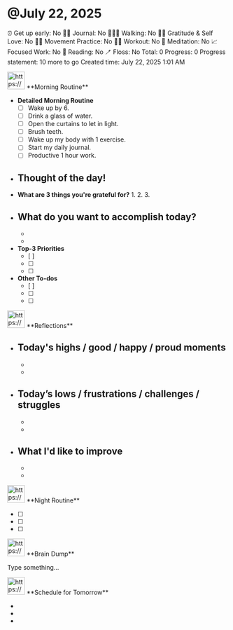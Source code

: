 # @July 22, 2025

⏰ Get up early: No
✍🏻 Journal: No
🚶🏻‍♀️ Walking: No
🙏🏻 Gratitude & Self Love: No
🧘🏻 Movement Practice: No
🏃🏻 Workout: No
🧘 Meditation: No
📈 Focused Work: No
📃 Reading: No
🪥 Floss: No
Total: 0
Progress: 0
Progress statement: 10 more to go
Created time: July 22, 2025 1:01 AM

<aside>
<img src="https://www.notion.so/icons/sunrise_gray.svg" alt="https://www.notion.so/icons/sunrise_gray.svg" width="40px" /> **Morning Routine**

</aside>

- **Detailed Morning Routine**
    - [ ]  Wake up by 6.
    - [ ]  Drink a glass of water.
    - [ ]  Open the curtains to let in light.
    - [ ]  Brush teeth.
    - [ ]  Wake up my body with 1 exercise.
    - [ ]  Start my daily journal.
    - [ ]  Productive 1 hour work.
- **Thought of the day!**
    - 
- **What are 3 things you're grateful for?**
    1. 
    2. 
    3. 
- **What do you want to accomplish today?**
    - 
    - 
    - 
- **Top-3 Priorities**
    - [ ]  
    - [ ]  
    - [ ]  
- **Other To-dos**
    - [ ]  
    - [ ]  
    - [ ]  

<aside>
<img src="https://www.notion.so/icons/drafts_gray.svg" alt="https://www.notion.so/icons/drafts_gray.svg" width="40px" /> **Reflections**

</aside>

- **Today's highs / good / happy / proud moments**
    - 
    - 
    - 
- **Today’s lows / frustrations / challenges / struggles**
    - 
    - 
    - 
- **What I'd like to improve**
    - 
    - 
    - 

<aside>
<img src="https://www.notion.so/icons/moon_gray.svg" alt="https://www.notion.so/icons/moon_gray.svg" width="40px" /> **Night Routine**

</aside>

- [ ]  
- [ ]  
- [ ]  

<aside>
<img src="https://www.notion.so/icons/book_gray.svg" alt="https://www.notion.so/icons/book_gray.svg" width="40px" /> **Brain Dump**

</aside>

Type something…

<aside>
<img src="https://www.notion.so/icons/calendar-day_gray.svg" alt="https://www.notion.so/icons/calendar-day_gray.svg" width="40px" /> **Schedule for Tomorrow**

</aside>

- 
- 
-